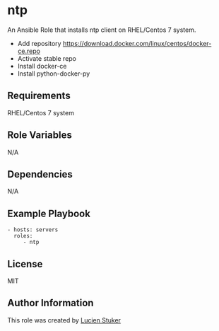 ntp
=========

An Ansible Role that installs ntp client on RHEL/Centos 7 system.

- Add repository https://download.docker.com/linux/centos/docker-ce.repo
- Activate stable repo
- Install docker-ce
- Install python-docker-py


Requirements
------------

RHEL/Centos 7 system

Role Variables
--------------

N/A

Dependencies
------------

N/A

Example Playbook
----------------

    - hosts: servers
      roles:
         - ntp 

License
-------

MIT

Author Information
------------------

This role was created by [Lucien Stuker](https://www.newbit.ch/)
